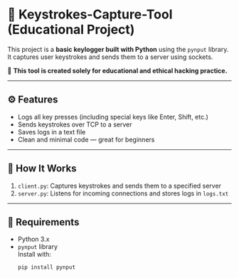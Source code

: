 # 🔐 Keystrokes-Capture-Tool (Educational Project)

This project is a **basic keylogger built with Python** using the `pynput` library.  
It captures user keystrokes and sends them to a server using sockets.

🚨 **This tool is created solely for educational and ethical hacking practice.**

---

## ⚙️ Features

- Logs all key presses (including special keys like Enter, Shift, etc.)
- Sends keystrokes over TCP to a server
- Saves logs in a text file
- Clean and minimal code — great for beginners

---

## 🚀 How It Works

1. `client.py`: Captures keystrokes and sends them to a specified server
2. `server.py`: Listens for incoming connections and stores logs in `logs.txt`

---

## 🧠 Requirements

- Python 3.x
- `pynput` library  
  Install with:  
  ```bash
  pip install pynput
